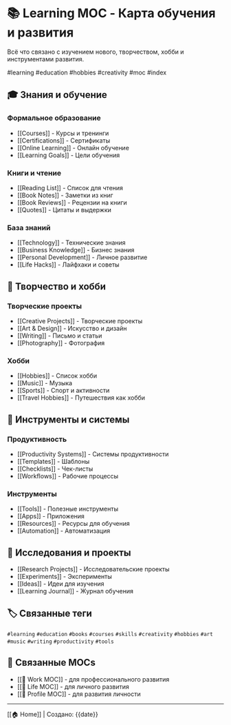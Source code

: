 # 📚 Learning MOC - Карта обучения и развития

Всё что связано с изучением нового, творчеством, хобби и инструментами развития.

#learning #education #hobbies #creativity #moc #index

## 🎓 Знания и обучение

### Формальное образование
- [[Courses]] - Курсы и тренинги
- [[Certifications]] - Сертификаты
- [[Online Learning]] - Онлайн обучение
- [[Learning Goals]] - Цели обучения

### Книги и чтение
- [[Reading List]] - Список для чтения
- [[Book Notes]] - Заметки из книг
- [[Book Reviews]] - Рецензии на книги
- [[Quotes]] - Цитаты и выдержки

### База знаний
- [[Technology]] - Технические знания
- [[Business Knowledge]] - Бизнес знания
- [[Personal Development]] - Личное развитие
- [[Life Hacks]] - Лайфхаки и советы

## 🎨 Творчество и хобби

### Творческие проекты
- [[Creative Projects]] - Творческие проекты
- [[Art & Design]] - Искусство и дизайн
- [[Writing]] - Письмо и статьи
- [[Photography]] - Фотография

### Хобби
- [[Hobbies]] - Список хобби
- [[Music]] - Музыка
- [[Sports]] - Спорт и активности
- [[Travel Hobbies]] - Путешествия как хобби

## 🔧 Инструменты и системы

### Продуктивность
- [[Productivity Systems]] - Системы продуктивности
- [[Templates]] - Шаблоны
- [[Checklists]] - Чек-листы
- [[Workflows]] - Рабочие процессы

### Инструменты
- [[Tools]] - Полезные инструменты
- [[Apps]] - Приложения
- [[Resources]] - Ресурсы для обучения
- [[Automation]] - Автоматизация

## 🔬 Исследования и проекты

- [[Research Projects]] - Исследовательские проекты
- [[Experiments]] - Эксперименты
- [[Ideas]] - Идеи для изучения
- [[Learning Journal]] - Журнал обучения

## 🏷️ Связанные теги

`#learning` `#education` `#books` `#courses` `#skills` `#creativity` `#hobbies` `#art` `#music` `#writing` `#productivity` `#tools`

## 🔗 Связанные MOCs

- [[💼 Work MOC]] - для профессионального развития
- [[🌟 Life MOC]] - для личного развития
- [[👤 Profile MOC]] - для развития личности

---
[[🏠 Home]] | Создано: {{date}}
